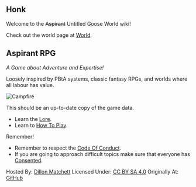 ## Honk
Welcome to the ~~Aspirant~~ Untitled Goose World wiki!

Check out the world page at [World](Untitled-Goose-World/Untitled-Goose-World).

## Aspirant RPG
*A Game about Adventure and Expertise!*

Loosely inspired by PBtA systems, classic fantasy RPGs, and worlds where all labour has value.

![Campfire](Content/Campfire.svg)

This should be an up-to-date copy of the game data.
* Learn the [Lore](Lore).
* Learn to [How To Play](How-To-Play).

Remember!
* Remember to respect the [Code Of Conduct](https://github.com/bombasticSlacks/Aspirant/blob/main/CODE_OF_CONDUCT.md).
* If you are going to approach difficult topics make sure that everyone has [Consented](https://www.montecookgames.com/store/product/consent-in-gaming/).


Hosted By: [Dillon Matchett](https://github.com/bombasticSlacks) Licensed Under: [CC BY SA 4.0](https://github.com/bombasticSlacks/Aspirant/blob/main/LICENSE) Originally At: [GitHub](https://github.com/bombasticSlacks/Aspirant) 
